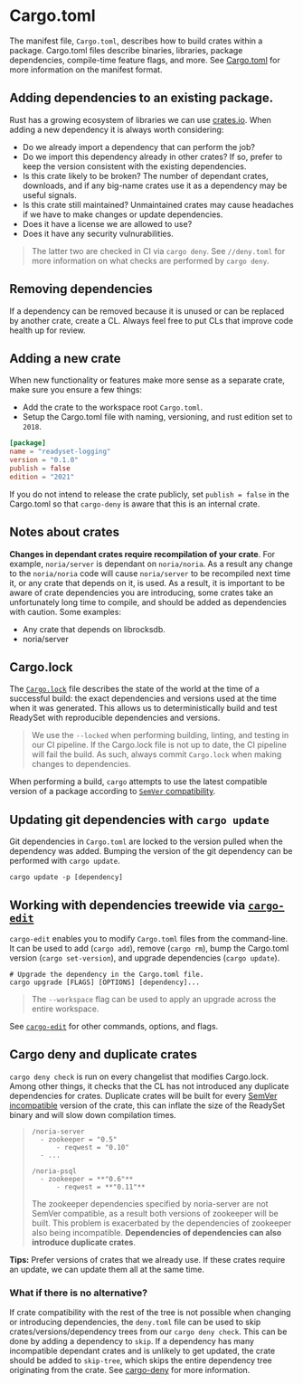 # Cargo.toml

The manifest file, `Cargo.toml`, describes how to build crates within a
package. Cargo.toml files describe binaries, libraries, package dependencies,
compile-time feature flags, and more. See
[Cargo.toml](https://doc.rust-lang.org/cargo/reference/manifest.html)
for more information on the manifest format.

## Adding dependencies to an existing package.
Rust has a growing ecosystem of libraries we can use [crates.io](https://crates.io/).
When adding a new dependency it is always worth considering:
  * Do we already import a dependency that can perform the job?
  * Do we import this dependency already in other crates? If so, prefer to keep the version consistent
    with the existing dependencies.
  * Is this crate likely to be broken? The number of dependant crates, downloads, and
    if any big-name crates use it as a dependency may be useful signals.
  * Is this crate still maintained? Unmaintained crates may cause headaches if we have
    to make changes or update dependencies.
  * Does it have a license we are allowed to use?
  * Does it have any security vulnurabilities.

> The latter two are checked in CI via `cargo deny`. See `//deny.toml` for more
> information on what checks are performed by `cargo deny`.

## Removing dependencies
If a dependency can be removed because it is unused or can be replaced by another
crate, create a CL. Always feel free to put CLs that improve code health up for
review.

## Adding a new crate
When new functionality or features make more sense as a separate crate, make sure
you ensure a few things:
  * Add the crate to the workspace root `Cargo.toml`.
  * Setup the Cargo.toml file with naming, versioning, and rust edition set to `2018`.

```toml
[package]
name = "readyset-logging"
version = "0.1.0"
publish = false
edition = "2021"
```

If you do not intend to release the crate publicly, set `publish = false` in the
Cargo.toml so that `cargo-deny` is aware that this is an internal crate.

<!-- TODO: Global denys to set up, etc. -->

## Notes about crates

**Changes in dependant crates require recompilation of your crate**.
For example, `noria/server` is dependant on `noria/noria`. As a result any change
to the `noria/noria` code will cause `noria/server` to be recompiled next time it,
or any crate that depends on it, is used. As a result, it is important to be aware
of crate dependencies you are introducing, some crates take an unfortunately long
time to compile, and should be added as dependencies with caution. Some examples:
  * Any crate that depends on librocksdb.
  * noria/server


## Cargo.lock
The [`Cargo.lock`](https://doc.rust-lang.org/cargo/guide/cargo-toml-vs-cargo-lock.html)
file describes the state of the world at the time of a successful
build: the exact dependencies and versions used at the time when it was
generated. This allows us to deterministically build and test ReadySet
with reproducible dependencies and versions.

> We use the `--locked` when performing building, linting, and testing
> in our CI pipeline. If the Cargo.lock file is not up to date, the CI
> pipeline will fail the build. As such, always commit `Cargo.lock` when
> making changes to dependencies.

When performing a build, `cargo` attempts to use the latest compatible
version of a package according to
[`SemVer` compatibility](https://doc.rust-lang.org/cargo/reference/resolver.html#semver-compatibility).

## Updating git dependencies with `cargo update`

Git dependencies in `Cargo.toml` are locked to the version pulled when
the dependency was added. Bumping the version of the git dependency can
be performed with `cargo update`.

```
cargo update -p [dependency]
```

## Working with dependencies treewide via [`cargo-edit`](https://crates.io/crates/cargo-edit)

`cargo-edit` enables you to modify `Cargo.toml` files from the
command-line.  It can be used to add (`cargo add`), remove (`cargo rm`),
bump the Cargo.toml version (`cargo set-version`), and upgrade
dependencies (`cargo update`).

```
# Upgrade the dependency in the Cargo.toml file.
cargo upgrade [FLAGS] [OPTIONS] [dependency]...
```

> The `--workspace` flag can be used to apply an upgrade across the
> entire workspace.

See [`cargo-edit`](https://crates.io/crates/cargo-edit) for other
commands, options, and flags.

## Cargo deny and duplicate crates
`cargo deny check` is run on every changelist that modifies Cargo.lock.
Among other things, it checks that the CL has not introduced any
duplicate dependencies for crates. Duplicate crates will be built for every
[SemVer incompatible](https://doc.rust-lang.org/cargo/reference/resolver.html)
version of the crate, this can inflate the size of the ReadySet binary
and will slow down compilation times.

> ```
> /noria-server
>   - zookeeper = "0.5"
>       - reqwest = "0.10"
>   - ...
>
> /noria-psql
>   - zookeeper = **"0.6"**
>       - reqwest = **"0.11"**
> ```
>
> The zookeeper dependencies specified by noria-server are not SemVer
> compatible, as a result both versions of zookeeper will be built.
> This problem is exacerbated by the dependencies of zookeeper also
> being incompatible. **Dependencies of dependencies can also introduce
> duplicate crates**.

**Tips:** Prefer versions of crates that we already use. If these crates
require an update, we can update them all at the same time.

### What if there is no alternative?
If crate compatibility with the rest of the tree is not possible when
changing or introducing dependencies, the `deny.toml` file can be used
to skip crates/versions/dependency trees from our `cargo deny check`.
This can be done by adding a dependency to `skip`. If a dependency has
many incompatible dependant crates and is unlikely to get updated, the
crate should be added to `skip-tree`, which skips the entire dependency
tree originating from the crate. See
[cargo-deny](https://embarkstudios.github.io/cargo-deny/checks/bans/cfg.html)
for more information.
